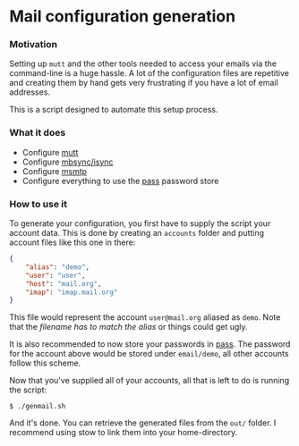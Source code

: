 Mail configuration generation
=============================

### Motivation
Setting up `mutt` and the other tools needed to access your emails via the
command-line is a huge hassle. A lot of the configuration files are repetitive
and creating them by hand gets very frustrating if you have a lot of email
addresses.

This is a script designed to automate this setup process.

### What it does
* Configure [mutt][mutt]
* Configure [mbsync/isync][mbsync]
* Configure [msmtp][msmtp]
* Configure everything to use the [pass][pass] password store

### How to use it
To generate your configuration, you first have to supply the script your account
data. This is done by creating an `accounts` folder and putting account files
like this one in there:
```json
{
    "alias": "demo",
    "user": "user",
    "host": "mail.org",
    "imap": "imap.mail.org"
}
```
This file would represent the account `user@mail.org` aliased as `demo`. Note
that the *filename has to match the alias* or things could get ugly.

It is also recommended to now store your passwords in [pass][pass]. The password
for the account above would be stored under `email/demo`, all other accounts
follow this scheme.

Now that you've supplied all of your accounts, all that is left to do is running
the script:
```
$ ./genmail.sh
```

And it's done. You can retrieve the generated files from the `out/` folder. I
recommend using stow to link them into your home-directory.


[mutt]: http://www.mutt.org/
[mbsync]: http://isync.sourceforge.net/
[msmtp]: http://msmtp.sourceforge.net/
[pass]: http://www.passwordstore.org/
